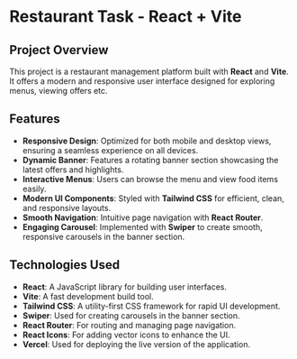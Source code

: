 # Restaurant Task - React + Vite

## Project Overview

This project is a restaurant management platform built with **React** and **Vite**. It offers a modern and responsive user interface designed for exploring menus, viewing offers etc.

## Features

- **Responsive Design**: Optimized for both mobile and desktop views, ensuring a seamless experience on all devices.
- **Dynamic Banner**: Features a rotating banner section showcasing the latest offers and highlights.
- **Interactive Menus**: Users can browse the menu and view food items easily.
- **Modern UI Components**: Styled with **Tailwind CSS** for efficient, clean, and responsive layouts.
- **Smooth Navigation**: Intuitive page navigation with **React Router**.
- **Engaging Carousel**: Implemented with **Swiper** to create smooth, responsive carousels in the banner section.

## Technologies Used

- **React**: A JavaScript library for building user interfaces.
- **Vite**: A fast development build tool.
- **Tailwind CSS**: A utility-first CSS framework for rapid UI development.
- **Swiper**: Used for creating carousels in the banner section.
- **React Router**: For routing and managing page navigation.
- **React Icons**: For adding vector icons to enhance the UI.
- **Vercel**: Used for deploying the live version of the application.